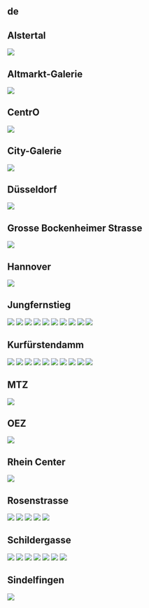 
## de

## Alstertal
<img src="https://www.apple.com/de/retail/alstertal/images/hero_large_2x.jpg"/>

## Altmarkt-Galerie
<img src="https://www.apple.com/de/retail/altmarkt-galerie/images/hero_large_2x.jpg"/>

## CentrO
<img src="https://www.apple.com/de/retail/centro/images/hero_large_2x.jpg"/>

## City-Galerie
<img src="https://www.apple.com/de/retail/city-galerie/images/hero_large_2x.jpg"/>

## Düsseldorf
<img src="https://www.apple.com/de/retail/duesseldorf/images/hero_large_2x.jpg"/>

## Grosse Bockenheimer Strasse
<img src="https://www.apple.com/de/retail/grossebockenheimerstrasse/images/hero_large_2x.jpg"/>

## Hannover
<img src="https://www.apple.com/de/retail/hannover/images/hero_large_2x.jpg"/>

## Jungfernstieg
<img src="https://www.apple.com/de/retail/jungfernstieg/images/hero_large_2x.jpg"/>
<img src="https://www.apple.com/de/retail/store/galleries/jungfernstieg/images/jungfernstieg_gallery_image2_2x.jpg"/>
<img src="https://www.apple.com/de/retail/store/galleries/jungfernstieg/images/jungfernstieg_gallery_image3_2x.jpg"/>
<img src="https://www.apple.com/de/retail/store/galleries/jungfernstieg/images/jungfernstieg_gallery_image4_2x.jpg"/>
<img src="https://www.apple.com/de/retail/store/galleries/jungfernstieg/images/jungfernstieg_gallery_image5_2x.jpg"/>
<img src="https://www.apple.com/de/retail/store/galleries/jungfernstieg/images/jungfernstieg_gallery_image6_2x.jpg"/>
<img src="https://www.apple.com/de/retail/store/galleries/jungfernstieg/images/jungfernstieg_gallery_image7_2x.jpg"/>
<img src="https://www.apple.com/de/retail/store/galleries/jungfernstieg/images/jungfernstieg_gallery_image8_2x.jpg"/>
<img src="https://www.apple.com/de/retail/store/galleries/jungfernstieg/images/jungfernstieg_gallery_image9_2x.jpg"/>
<img src="https://www.apple.com/de/retail/store/galleries/jungfernstieg/images/jungfernstieg_gallery_image10_2x.jpg"/>

## Kurfürstendamm
<img src="https://www.apple.com/de/retail/kurfuerstendamm/images/hero_large_2x.jpg"/>
<img src="https://www.apple.com/de/retail/store/galleries/kurfuerstendamm/images/kurfuerstendamm_gallery_image2_2x.jpg"/>
<img src="https://www.apple.com/de/retail/store/galleries/kurfuerstendamm/images/kurfuerstendamm_gallery_image3_2x.jpg"/>
<img src="https://www.apple.com/de/retail/store/galleries/kurfuerstendamm/images/kurfuerstendamm_gallery_image4_2x.jpg"/>
<img src="https://www.apple.com/de/retail/store/galleries/kurfuerstendamm/images/kurfuerstendamm_gallery_image5_2x.jpg"/>
<img src="https://www.apple.com/de/retail/store/galleries/kurfuerstendamm/images/kurfuerstendamm_gallery_image6_2x.jpg"/>
<img src="https://www.apple.com/de/retail/store/galleries/kurfuerstendamm/images/kurfuerstendamm_gallery_image7_2x.jpg"/>
<img src="https://www.apple.com/de/retail/store/galleries/kurfuerstendamm/images/kurfuerstendamm_gallery_image8_2x.jpg"/>
<img src="https://www.apple.com/de/retail/store/galleries/kurfuerstendamm/images/kurfuerstendamm_gallery_image9_2x.jpg"/>
<img src="https://www.apple.com/de/retail/store/galleries/kurfuerstendamm/images/kurfuerstendamm_gallery_image10_2x.jpg"/>

## MTZ
<img src="https://www.apple.com/de/retail/mtz/images/hero_large_2x.jpg"/>

## OEZ
<img src="https://www.apple.com/de/retail/oez/images/hero_large_2x.jpg"/>

## Rhein Center
<img src="https://www.apple.com/de/retail/rheincenter/images/hero_large_2x.jpg"/>

## Rosenstrasse
<img src="https://www.apple.com/de/retail/rosenstrasse/images/hero_large_2x.jpg"/>
<img src="https://www.apple.com/de/retail/store/galleries/rosenstrasse/images/rosenstrasse_gallery_image2_2x.jpg"/>
<img src="https://www.apple.com/de/retail/store/galleries/rosenstrasse/images/rosenstrasse_gallery_image3_2x.jpg"/>
<img src="https://www.apple.com/de/retail/store/galleries/rosenstrasse/images/rosenstrasse_gallery_image4_2x.jpg"/>
<img src="https://www.apple.com/de/retail/store/galleries/rosenstrasse/images/rosenstrasse_gallery_image5_2x.jpg"/>

## Schildergasse
<img src="https://www.apple.com/de/retail/schildergasse/images/hero_large_2x.jpg"/>
<img src="https://www.apple.com/de/retail/store/galleries/schildergasse/images/schildergasse_gallery_image2_2x.jpg"/>
<img src="https://www.apple.com/de/retail/store/galleries/schildergasse/images/schildergasse_gallery_image3_2x.jpg"/>
<img src="https://www.apple.com/de/retail/store/galleries/schildergasse/images/schildergasse_gallery_image4_2x.jpg"/>
<img src="https://www.apple.com/de/retail/store/galleries/schildergasse/images/schildergasse_gallery_image5_2x.jpg"/>
<img src="https://www.apple.com/de/retail/store/galleries/schildergasse/images/schildergasse_gallery_image6_2x.jpg"/>
<img src="https://www.apple.com/de/retail/store/galleries/schildergasse/images/schildergasse_gallery_image7_2x.jpg"/>

## Sindelfingen
<img src="https://www.apple.com/de/retail/sindelfingen/images/hero_large_2x.jpg"/>
